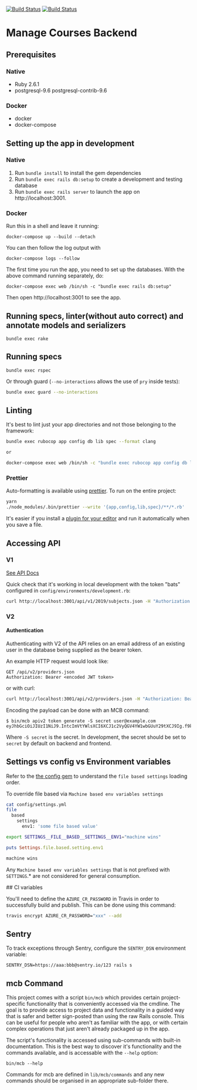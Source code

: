 [![Build Status](https://travis-ci.org/DFE-Digital/manage-courses-backend.svg?branch=master)](https://travis-ci.org/DFE-Digital/manage-courses-backend)
[![Build Status](https://dfe-ssp.visualstudio.com/Become-A-Teacher/_apis/build/status/Find/manage-courses-backend?branchName=master)](https://dfe-ssp.visualstudio.com/Become-A-Teacher/_build/latest?definitionId=46&branchName=master)

# Manage Courses Backend

## Prerequisites

### Native

- Ruby 2.6.1
- postgresql-9.6 postgresql-contrib-9.6

### Docker

- docker
- docker-compose

## Setting up the app in development

### Native

1. Run `bundle install` to install the gem dependencies
2. Run `bundle exec rails db:setup` to create a development and testing database
3. Run `bundle exec rails server` to launch the app on http://localhost:3001.

### Docker

Run this in a shell and leave it running:

```
docker-compose up --build --detach
```

You can then follow the log output with

```
docker-compose logs --follow
```

The first time you run the app, you need to set up the databases. With the above command running separately, do:

```
docker-compose exec web /bin/sh -c "bundle exec rails db:setup"
```

Then open http://localhost:3001 to see the app.

## Running specs, linter(without auto correct) and annotate models and serializers

```
bundle exec rake
```

## Running specs

```
bundle exec rspec
```

Or through guard (`--no-interactions` allows the use of `pry` inside tests):

```bash
bundle exec guard --no-interactions
```

## Linting

It's best to lint just your app directories and not those belonging to the framework:

```bash
bundle exec rubocop app config db lib spec --format clang

or

docker-compose exec web /bin/sh -c "bundle exec rubocop app config db lib spec Gemfile --format clang"
```

### Prettier

Auto-formatting is available using [prettier](https://github.com/prettier/plugin-ruby). To run on the entire project:

```bash
yarn
./node_modules/.bin/prettier --write '{app,config,lib,spec}/**/*.rb'
```

It's easier if you install a [plugin for your editor](https://prettier.io/docs/en/editors.html) and run it automatically when you save a file.

## Accessing API

### V1

[See API Docs](https://github.com/DFE-Digital/manage-courses-backend/blob/master/docs/api.md)

Quick check that it's working in local development with the token "bats"
configured in `config/environments/development.rb`:

```bash
curl http://localhost:3001/api/v1/2019/subjects.json -H "Authorization: Bearer bats"
```

### V2

#### Authentication

Authenticating with V2 of the API relies on an email address of an existing user
in the database being supplied as the bearer token.

An example HTTP request would look like:

```
GET /api/v2/providers.json
Authorization: Bearer <encoded JWT token>
```

or with curl:

```bash
curl http://localhost:3001/api/v2/providers.json -H "Authorization: Bearer <encoded JWT token>"
```

Encoding the payload can be done with an MCB command:

```
$ bin/mcb apiv2 token generate -S secret user@example.com
eyJhbGciOiJIUzI1NiJ9.IntcImVtYWlsXCI6XCJ1c2VyQGV4YW1wbGUuY29tXCJ9Ig.f9kNofCO0u35B01AUht1cJ472YSDjaol_iKScYuVux4
```

Where `-S secret` is the secret. In development, the secret should be set to
`secret` by default on backend and frontend.

## Settings vs config vs Environment variables

Refer to the [the config gem](https://github.com/railsconfig/config#accessing-the-settings-object) to understand the `file based settings` loading order.

To override file based via `Machine based env variables settings`

```bash
cat config/settings.yml
file
  based
    settings
      env1: 'some file based value'
```

```bash
export SETTINGS__FILE__BASED__SETTINGS__ENV1="machine wins"
```

```ruby
puts Settings.file.based.setting.env1

machine wins
```

Any `Machine based env variables settings` that is not prefixed with `SETTINGS`.\* are not considered for general consumption.

## CI variables

You'll need to define the `AZURE_CR_PASSWORD` in Travis in order to successfully build and publish. This can be done using this command:

```bash
travis encrypt AZURE_CR_PASSWORD="xxx" --add
```

## Sentry

To track exceptions through Sentry, configure the `SENTRY_DSN` environment variable:

```
SENTRY_DSN=https://aaa:bbb@sentry.io/123 rails s
```

## mcb Command

This project comes with a script `bin/mcb` which provides certain
project-specific functionality that is conveniently accessed via the cmdline.
The goal is to provide access to project data and functionality in a guided
way that is safer and better sign-posted than using the raw Rails console. This
can be useful for people who aren't as familiar with the app, or with certain
complex operations that just aren't already packaged up in the app.

The script's functionality is accessed using sub-commands with built-in
documentation. This is the best way to discover it's functionality and the
commands available, and is accessable with the `--help` option:

```
bin/mcb --help
```

Commands for mcb are defined in `lib/mcb/commands` and any new commands should
be organised in an appropriate sub-folder there.
